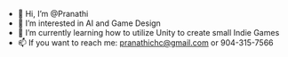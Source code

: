 - 👋 Hi, I’m @Pranathi
- 👀 I’m interested in AI and Game Design 
- 🌱 I’m currently learning how to utilize Unity to create small Indie Games 
- 📫 If you want to reach me: pranathichc@gmail.com or 904-315-7566

<!---
PranathiChin/PranathiChin is a ✨ special ✨ repository because its `README.md` (this file) appears on your GitHub profile.
You can click the Preview link to take a look at your changes.
--->
